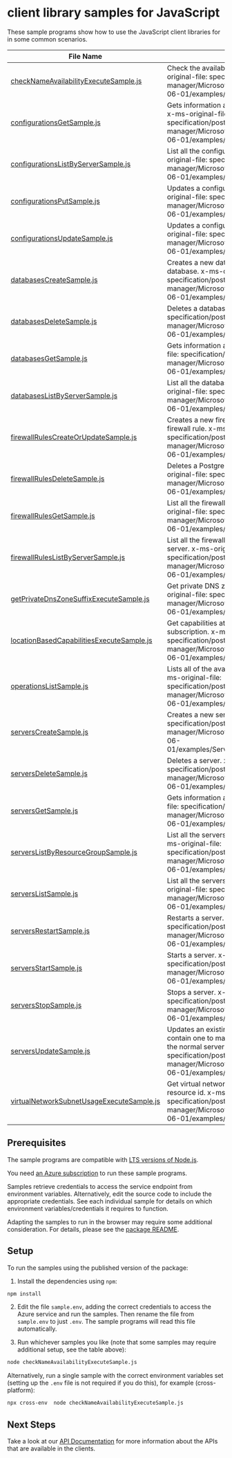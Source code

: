 # client library samples for JavaScript

These sample programs show how to use the JavaScript client libraries for in some common scenarios.

| **File Name**                                                                       | **Description**                                                                                                                                                                                                                                                      |
| ----------------------------------------------------------------------------------- | -------------------------------------------------------------------------------------------------------------------------------------------------------------------------------------------------------------------------------------------------------------------- |
| [checkNameAvailabilityExecuteSample.js][checknameavailabilityexecutesample]         | Check the availability of name for resource x-ms-original-file: specification/postgresql/resource-manager/Microsoft.DBforPostgreSQL/stable/2021-06-01/examples/CheckNameAvailability.json                                                                            |
| [configurationsGetSample.js][configurationsgetsample]                               | Gets information about a configuration of server. x-ms-original-file: specification/postgresql/resource-manager/Microsoft.DBforPostgreSQL/stable/2021-06-01/examples/ConfigurationGet.json                                                                           |
| [configurationsListByServerSample.js][configurationslistbyserversample]             | List all the configurations in a given server. x-ms-original-file: specification/postgresql/resource-manager/Microsoft.DBforPostgreSQL/stable/2021-06-01/examples/ConfigurationListByServer.json                                                                     |
| [configurationsPutSample.js][configurationsputsample]                               | Updates a configuration of a server. x-ms-original-file: specification/postgresql/resource-manager/Microsoft.DBforPostgreSQL/stable/2021-06-01/examples/ConfigurationUpdate.json                                                                                     |
| [configurationsUpdateSample.js][configurationsupdatesample]                         | Updates a configuration of a server. x-ms-original-file: specification/postgresql/resource-manager/Microsoft.DBforPostgreSQL/stable/2021-06-01/examples/ConfigurationUpdate.json                                                                                     |
| [databasesCreateSample.js][databasescreatesample]                                   | Creates a new database or updates an existing database. x-ms-original-file: specification/postgresql/resource-manager/Microsoft.DBforPostgreSQL/stable/2021-06-01/examples/DatabaseCreate.json                                                                       |
| [databasesDeleteSample.js][databasesdeletesample]                                   | Deletes a database. x-ms-original-file: specification/postgresql/resource-manager/Microsoft.DBforPostgreSQL/stable/2021-06-01/examples/DatabaseDelete.json                                                                                                           |
| [databasesGetSample.js][databasesgetsample]                                         | Gets information about a database. x-ms-original-file: specification/postgresql/resource-manager/Microsoft.DBforPostgreSQL/stable/2021-06-01/examples/DatabaseGet.json                                                                                               |
| [databasesListByServerSample.js][databaseslistbyserversample]                       | List all the databases in a given server. x-ms-original-file: specification/postgresql/resource-manager/Microsoft.DBforPostgreSQL/stable/2021-06-01/examples/DatabasesListByServer.json                                                                              |
| [firewallRulesCreateOrUpdateSample.js][firewallrulescreateorupdatesample]           | Creates a new firewall rule or updates an existing firewall rule. x-ms-original-file: specification/postgresql/resource-manager/Microsoft.DBforPostgreSQL/stable/2021-06-01/examples/FirewallRuleCreate.json                                                         |
| [firewallRulesDeleteSample.js][firewallrulesdeletesample]                           | Deletes a PostgreSQL server firewall rule. x-ms-original-file: specification/postgresql/resource-manager/Microsoft.DBforPostgreSQL/stable/2021-06-01/examples/FirewallRuleDelete.json                                                                                |
| [firewallRulesGetSample.js][firewallrulesgetsample]                                 | List all the firewall rules in a given server. x-ms-original-file: specification/postgresql/resource-manager/Microsoft.DBforPostgreSQL/stable/2021-06-01/examples/FirewallRuleGet.json                                                                               |
| [firewallRulesListByServerSample.js][firewallruleslistbyserversample]               | List all the firewall rules in a given PostgreSQL server. x-ms-original-file: specification/postgresql/resource-manager/Microsoft.DBforPostgreSQL/stable/2021-06-01/examples/FirewallRuleListByServer.json                                                           |
| [getPrivateDnsZoneSuffixExecuteSample.js][getprivatednszonesuffixexecutesample]     | Get private DNS zone suffix in the cloud x-ms-original-file: specification/postgresql/resource-manager/Microsoft.DBforPostgreSQL/stable/2021-06-01/examples/GetPrivateDnsZoneSuffix.json                                                                             |
| [locationBasedCapabilitiesExecuteSample.js][locationbasedcapabilitiesexecutesample] | Get capabilities at specified location in a given subscription. x-ms-original-file: specification/postgresql/resource-manager/Microsoft.DBforPostgreSQL/stable/2021-06-01/examples/CapabilitiesByLocation.json                                                       |
| [operationsListSample.js][operationslistsample]                                     | Lists all of the available REST API operations. x-ms-original-file: specification/postgresql/resource-manager/Microsoft.DBforPostgreSQL/stable/2021-06-01/examples/OperationList.json                                                                                |
| [serversCreateSample.js][serverscreatesample]                                       | Creates a new server. x-ms-original-file: specification/postgresql/resource-manager/Microsoft.DBforPostgreSQL/stable/2021-06-01/examples/ServerCreatePointInTimeRestore.json                                                                                         |
| [serversDeleteSample.js][serversdeletesample]                                       | Deletes a server. x-ms-original-file: specification/postgresql/resource-manager/Microsoft.DBforPostgreSQL/stable/2021-06-01/examples/ServerDelete.json                                                                                                               |
| [serversGetSample.js][serversgetsample]                                             | Gets information about a server. x-ms-original-file: specification/postgresql/resource-manager/Microsoft.DBforPostgreSQL/stable/2021-06-01/examples/ServerGet.json                                                                                                   |
| [serversListByResourceGroupSample.js][serverslistbyresourcegroupsample]             | List all the servers in a given resource group. x-ms-original-file: specification/postgresql/resource-manager/Microsoft.DBforPostgreSQL/stable/2021-06-01/examples/ServerListByResourceGroup.json                                                                    |
| [serversListSample.js][serverslistsample]                                           | List all the servers in a given subscription. x-ms-original-file: specification/postgresql/resource-manager/Microsoft.DBforPostgreSQL/stable/2021-06-01/examples/ServerList.json                                                                                     |
| [serversRestartSample.js][serversrestartsample]                                     | Restarts a server. x-ms-original-file: specification/postgresql/resource-manager/Microsoft.DBforPostgreSQL/stable/2021-06-01/examples/ServerRestart.json                                                                                                             |
| [serversStartSample.js][serversstartsample]                                         | Starts a server. x-ms-original-file: specification/postgresql/resource-manager/Microsoft.DBforPostgreSQL/stable/2021-06-01/examples/ServerStart.json                                                                                                                 |
| [serversStopSample.js][serversstopsample]                                           | Stops a server. x-ms-original-file: specification/postgresql/resource-manager/Microsoft.DBforPostgreSQL/stable/2021-06-01/examples/ServerStop.json                                                                                                                   |
| [serversUpdateSample.js][serversupdatesample]                                       | Updates an existing server. The request body can contain one to many of the properties present in the normal server definition. x-ms-original-file: specification/postgresql/resource-manager/Microsoft.DBforPostgreSQL/stable/2021-06-01/examples/ServerUpdate.json |
| [virtualNetworkSubnetUsageExecuteSample.js][virtualnetworksubnetusageexecutesample] | Get virtual network subnet usage for a given vNet resource id. x-ms-original-file: specification/postgresql/resource-manager/Microsoft.DBforPostgreSQL/stable/2021-06-01/examples/VirtualNetworkSubnetUsage.json                                                     |

## Prerequisites

The sample programs are compatible with [LTS versions of Node.js](https://github.com/nodejs/release#release-schedule).

You need [an Azure subscription][freesub] to run these sample programs.

Samples retrieve credentials to access the service endpoint from environment variables. Alternatively, edit the source code to include the appropriate credentials. See each individual sample for details on which environment variables/credentials it requires to function.

Adapting the samples to run in the browser may require some additional consideration. For details, please see the [package README][package].

## Setup

To run the samples using the published version of the package:

1. Install the dependencies using `npm`:

```bash
npm install
```

2. Edit the file `sample.env`, adding the correct credentials to access the Azure service and run the samples. Then rename the file from `sample.env` to just `.env`. The sample programs will read this file automatically.

3. Run whichever samples you like (note that some samples may require additional setup, see the table above):

```bash
node checkNameAvailabilityExecuteSample.js
```

Alternatively, run a single sample with the correct environment variables set (setting up the `.env` file is not required if you do this), for example (cross-platform):

```bash
npx cross-env  node checkNameAvailabilityExecuteSample.js
```

## Next Steps

Take a look at our [API Documentation][apiref] for more information about the APIs that are available in the clients.

[checknameavailabilityexecutesample]: https://github.com/Azure/azure-sdk-for-js/blob/main/sdk/postgresql/arm-postgresql-flexible/samples/v6/javascript/checkNameAvailabilityExecuteSample.js
[configurationsgetsample]: https://github.com/Azure/azure-sdk-for-js/blob/main/sdk/postgresql/arm-postgresql-flexible/samples/v6/javascript/configurationsGetSample.js
[configurationslistbyserversample]: https://github.com/Azure/azure-sdk-for-js/blob/main/sdk/postgresql/arm-postgresql-flexible/samples/v6/javascript/configurationsListByServerSample.js
[configurationsputsample]: https://github.com/Azure/azure-sdk-for-js/blob/main/sdk/postgresql/arm-postgresql-flexible/samples/v6/javascript/configurationsPutSample.js
[configurationsupdatesample]: https://github.com/Azure/azure-sdk-for-js/blob/main/sdk/postgresql/arm-postgresql-flexible/samples/v6/javascript/configurationsUpdateSample.js
[databasescreatesample]: https://github.com/Azure/azure-sdk-for-js/blob/main/sdk/postgresql/arm-postgresql-flexible/samples/v6/javascript/databasesCreateSample.js
[databasesdeletesample]: https://github.com/Azure/azure-sdk-for-js/blob/main/sdk/postgresql/arm-postgresql-flexible/samples/v6/javascript/databasesDeleteSample.js
[databasesgetsample]: https://github.com/Azure/azure-sdk-for-js/blob/main/sdk/postgresql/arm-postgresql-flexible/samples/v6/javascript/databasesGetSample.js
[databaseslistbyserversample]: https://github.com/Azure/azure-sdk-for-js/blob/main/sdk/postgresql/arm-postgresql-flexible/samples/v6/javascript/databasesListByServerSample.js
[firewallrulescreateorupdatesample]: https://github.com/Azure/azure-sdk-for-js/blob/main/sdk/postgresql/arm-postgresql-flexible/samples/v6/javascript/firewallRulesCreateOrUpdateSample.js
[firewallrulesdeletesample]: https://github.com/Azure/azure-sdk-for-js/blob/main/sdk/postgresql/arm-postgresql-flexible/samples/v6/javascript/firewallRulesDeleteSample.js
[firewallrulesgetsample]: https://github.com/Azure/azure-sdk-for-js/blob/main/sdk/postgresql/arm-postgresql-flexible/samples/v6/javascript/firewallRulesGetSample.js
[firewallruleslistbyserversample]: https://github.com/Azure/azure-sdk-for-js/blob/main/sdk/postgresql/arm-postgresql-flexible/samples/v6/javascript/firewallRulesListByServerSample.js
[getprivatednszonesuffixexecutesample]: https://github.com/Azure/azure-sdk-for-js/blob/main/sdk/postgresql/arm-postgresql-flexible/samples/v6/javascript/getPrivateDnsZoneSuffixExecuteSample.js
[locationbasedcapabilitiesexecutesample]: https://github.com/Azure/azure-sdk-for-js/blob/main/sdk/postgresql/arm-postgresql-flexible/samples/v6/javascript/locationBasedCapabilitiesExecuteSample.js
[operationslistsample]: https://github.com/Azure/azure-sdk-for-js/blob/main/sdk/postgresql/arm-postgresql-flexible/samples/v6/javascript/operationsListSample.js
[serverscreatesample]: https://github.com/Azure/azure-sdk-for-js/blob/main/sdk/postgresql/arm-postgresql-flexible/samples/v6/javascript/serversCreateSample.js
[serversdeletesample]: https://github.com/Azure/azure-sdk-for-js/blob/main/sdk/postgresql/arm-postgresql-flexible/samples/v6/javascript/serversDeleteSample.js
[serversgetsample]: https://github.com/Azure/azure-sdk-for-js/blob/main/sdk/postgresql/arm-postgresql-flexible/samples/v6/javascript/serversGetSample.js
[serverslistbyresourcegroupsample]: https://github.com/Azure/azure-sdk-for-js/blob/main/sdk/postgresql/arm-postgresql-flexible/samples/v6/javascript/serversListByResourceGroupSample.js
[serverslistsample]: https://github.com/Azure/azure-sdk-for-js/blob/main/sdk/postgresql/arm-postgresql-flexible/samples/v6/javascript/serversListSample.js
[serversrestartsample]: https://github.com/Azure/azure-sdk-for-js/blob/main/sdk/postgresql/arm-postgresql-flexible/samples/v6/javascript/serversRestartSample.js
[serversstartsample]: https://github.com/Azure/azure-sdk-for-js/blob/main/sdk/postgresql/arm-postgresql-flexible/samples/v6/javascript/serversStartSample.js
[serversstopsample]: https://github.com/Azure/azure-sdk-for-js/blob/main/sdk/postgresql/arm-postgresql-flexible/samples/v6/javascript/serversStopSample.js
[serversupdatesample]: https://github.com/Azure/azure-sdk-for-js/blob/main/sdk/postgresql/arm-postgresql-flexible/samples/v6/javascript/serversUpdateSample.js
[virtualnetworksubnetusageexecutesample]: https://github.com/Azure/azure-sdk-for-js/blob/main/sdk/postgresql/arm-postgresql-flexible/samples/v6/javascript/virtualNetworkSubnetUsageExecuteSample.js
[apiref]: https://docs.microsoft.com/javascript/api/@azure/arm-postgresql-flexible?view=azure-node-preview
[freesub]: https://azure.microsoft.com/free/
[package]: https://github.com/Azure/azure-sdk-for-js/tree/main/sdk/postgresql/arm-postgresql-flexible/README.md
